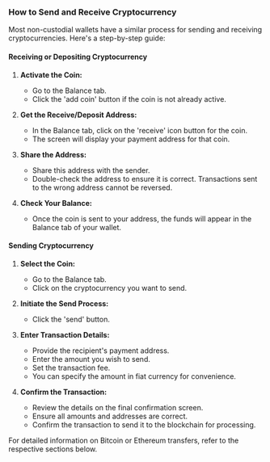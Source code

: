 ### How to Send and Receive Cryptocurrency

Most non-custodial wallets have a similar process for sending and receiving cryptocurrencies. Here's a step-by-step guide:

#### Receiving or Depositing Cryptocurrency

1. **Activate the Coin:** 
   - Go to the Balance tab.
   - Click the 'add coin' button if the coin is not already active.

2. **Get the Receive/Deposit Address:**
   - In the Balance tab, click on the 'receive' icon button for the coin.
   - The screen will display your payment address for that coin.

3. **Share the Address:**
   - Share this address with the sender.
   - Double-check the address to ensure it is correct. Transactions sent to the wrong address cannot be reversed.

4. **Check Your Balance:**
   - Once the coin is sent to your address, the funds will appear in the Balance tab of your wallet.

#### Sending Cryptocurrency

1. **Select the Coin:**
   - Go to the Balance tab.
   - Click on the cryptocurrency you want to send.

2. **Initiate the Send Process:**
   - Click the 'send' button.

3. **Enter Transaction Details:**
   - Provide the recipient's payment address.
   - Enter the amount you wish to send.
   - Set the transaction fee.
   - You can specify the amount in fiat currency for convenience.

4. **Confirm the Transaction:**
   - Review the details on the final confirmation screen.
   - Ensure all amounts and addresses are correct.
   - Confirm the transaction to send it to the blockchain for processing.

For detailed information on Bitcoin or Ethereum transfers, refer to the respective sections below.